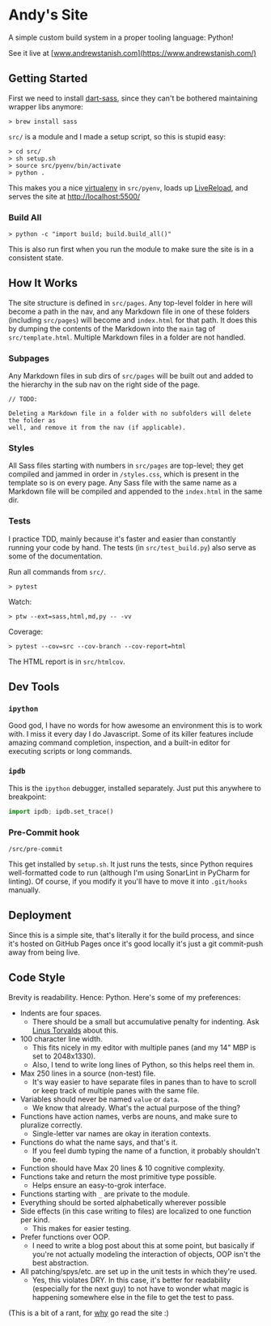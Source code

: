 # Andy's Site

A simple custom build system in a proper tooling language: Python!

See it live at [www.andrewstanish.com](https://www.andrewstanish.com/)

## Getting Started

First we need to install [dart-sass](https://sass-lang.com/documentation/cli/dart-sass/), since 
they can't be bothered maintaining wrapper libs anymore:
```shell
> brew install sass
```

`src/` is a module and I made a setup script, so this is stupid easy:

```shell
> cd src/
> sh setup.sh
> source src/pyenv/bin/activate
> python .
```

This makes you a nice [virtualenv](https://docs.python.org/3/library/venv.html#how-venvs-work)
in `src/pyenv`, loads up [LiveReload](https://livereload.readthedocs.io/en/stable/), and serves the
site at [http://localhost:5500/](http://localhost:5500/)

### Build All

```shell
> python -c "import build; build.build_all()"
```

This is also run first when you run the module to make sure the site is in a consistent state.

## How It Works

The site structure is defined in `src/pages`. Any top-level folder in here will become a path
in the nav, and any Markdown file in one of these folders (including `src/pages`) will become
and `index.html` for that path. It does this by dumping the contents of the Markdown into the
`main` tag of `src/template.html`. Multiple Markdown files in a folder are not handled.

### Subpages

Any Markdown files in sub dirs of `src/pages` will be built out and added to the hierarchy in the
sub nav on the right side of the page.

```
// TODO:

Deleting a Markdown file in a folder with no subfolders will delete the folder as
well, and remove it from the nav (if applicable).
```

### Styles

All Sass files starting with numbers in `src/pages` are top-level; they get compiled and
jammed in order in `/styles.css`, which is present in the template so is on every page. Any Sass
file with the same name as a Markdown file will be compiled and appended to the `index.html` in
the same dir.

### Tests

I practice TDD, mainly because it's faster and easier than constantly running your code by hand.
The tests (in `src/test_build.py`) also serve as some of the documentation.

Run all commands from `src/`.

```shell
> pytest
```

Watch:

```shell
> ptw --ext=sass,html,md,py -- -vv
```

Coverage:

```shell
> pytest --cov=src --cov-branch --cov-report=html
```

The HTML report is in `src/htmlcov`.

## Dev Tools

### `ipython`

Good god, I have no words for how awesome an environment this is to work with. I miss it every day
I do Javascript. Some of its killer features include amazing command completion, inspection, and
a built-in editor for executing scripts or long commands.

### `ipdb`

This is the `ipython` debugger, installed separately. Just put this anywhere to breakpoint:

[//]: # (@formatter:off)
```python
import ipdb; ipdb.set_trace()
```
[//]: # (@formatter:on)

### Pre-Commit hook

```
/src/pre-commit
```

This get installed by `setup.sh`. It just runs the tests, since Python requires well-formatted
code to run (although I'm using SonarLint in PyCharm for linting). Of course, if you modify it
you'll have to move it into `.git/hooks` manually.

## Deployment

Since this is a simple site, that's literally it for the build process, and since it's hosted on
GitHub Pages once it's good locally it's just a git commit-push away from being live.

## Code Style

Brevity is readability. Hence: Python. Here's some of my preferences:

- Indents are four spaces.
    - There should be a small but accumulative penalty for indenting. Ask
      [Linus Torvalds](https://www.kernel.org/doc/html/v4.10/process/coding-style.html#indentation)
      about this.
- 100 character line width.
    - This fits nicely in my editor with multiple panes (and my 14" MBP is set to 2048x1330).
    - Also, I tend to write long lines of Python, so this helps reel them in.
- Max 250 lines in a source (non-test) file.
    - It's way easier to have separate files in panes than to have to scroll or keep track of
      multiple panes with the same file.
- Variables should never be named `value` or `data`.
    - We know that already. What's the actual purpose of the thing?
- Functions have action names, verbs are nouns, and make sure to pluralize correctly.
    - Single-letter var names are okay in iteration contexts.
- Functions do what the name says, and that's it.
    - If you feel dumb typing the name of a function, it probably shouldn't be one.
- Function should have Max 20 lines & 10 cognitive complexity.
- Functions take and return the most primitive type possible.
    - Helps ensure an easy-to-grok interface.
- Functions starting with `_` are private to the module.
- Everything should be sorted alphabetically wherever possible
- Side effects (in this case writing to files) are localized to one function per kind.
    - This makes for easier testing.
- Prefer functions over OOP.
    - I need to write a blog post about this at some point, but basically if you're not actually
      modeling the interaction of objects, OOP isn't the best abstraction.
- All patching/spys/etc. are set up in the unit tests in which they're used.
    - Yes, this violates DRY. In this case, it's better for readability (especially for the next 
      guy) to not have to wonder what magic is happening somewhere else in the file to get the 
      test to pass. 

(This is a bit of a rant, for [why](https://www.andrewstanish.com/about#about-site) go read the
site :)

